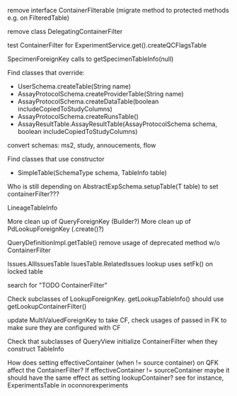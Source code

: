remove interface ContainerFilterable (migrate method to protected methods e.g. on FilteredTable)

remove class DelegatingContainerFilter

test ContainerFilter for ExperimentService.get().createQCFlagsTable

SpecimenForeignKey calls to getSpecimenTableInfo(null)

Find classes that override:
- UserSchema.createTable(String name)
- AssayProtocolSchema.createProviderTable(String name)
- AssayProtocolSchema.createDataTable(boolean includeCopiedToStudyColumns)
- AssayProtocolSchema.createRunsTable()
- AssayResultTable.AssayResultTable(AssayProtocolSchema schema, boolean includeCopiedToStudyColumns)

convert schemas: ms2, study, annoucements, flow

Find classes that use constructor
- SimpleTable(SchemaType schema, TableInfo table)
   
Who is still depending on AbstractExpSchema.setupTable(T table) to set containerFilter???

LineageTableInfo

More clean up of QueryForeignKey (Builder?)
More clean up of PdLookupForeignKey (.create()?)

QueryDefinitionImpl.getTable() remove usage of deprecated method w/o ContainerFilter

Issues.AllIssuesTable
IsuesTable.RelatedIssues lookup uses setFk() on locked table

search for "TODO ContainerFilter"

Check subclasses of LookupForeignKey.  getLookupTableInfo() should use getLookupContainerFilter()

update MultiValuedForeignKey to take CF, check usages of passed in FK to make sure they are configured with CF

Check that subclasses of QueryView initialize ContainerFilter when they construct TableInfo

How does setting effectiveContainer (when != source container) on QFK affect the ContainerFilter?  If effectiveContainer != sourceContainer
maybe it should have the same effect as setting lookupContainer?  see for instance, ExperimentsTable in oconnorexperiments